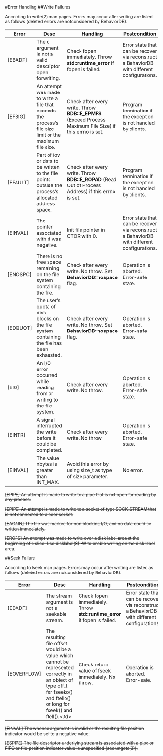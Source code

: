 #Error Handling
##Write Failures

According to write(2) man pages. Errors may occur after writing are listed as follows
(deleted errors are notconsidered by BehaviorDB).

<table>
<thead>
	<tr>
		<th>Error</th>
		<th>Desc</th>
		<th>Handling</th>
		<th>Postcondition</th>
		<th>Impl</th>
	</tr>
</thead>
<tbody>
<tr>
	<td>[EBADF]</td>
	<td>The d argument is not a valid descriptor open forwriting.</td>
	<td>Check fopen immediately. Throw <strong>std::runtime_error</strong> if fopen is failed.</td>
	<td>Error state that can be recover via reconstruct a BehaviorDB with different configurations.</td>
	<td>Yes</td>
</tr>

<tr>
	<td>[EFBIG]</td>
	<td>An attempt was made to write a file that exceeds the process’s file size limit or the maximum file size.</td>
	<td>Check after every write. Throw <strong>BDB::E_EPMFS</strong> (Exceed Process Maximum File Size) if this errno is set.</td>
	<td>Program termination if the exception is not handled by clients.</td>
	<td>No</td>
</tr>

<tr>
	<td>[EFAULT]</td>
	<td>Part of iov or data to be written to the file points outside the process’s allocated address space.</td>
	<td>Check after every write. Throw <strong>BDB::E_ROPAD</strong> (Read Out of Process Address) if this errno is set.</td>
	<td>Program termination if the exception is not handled by clients.</td>
	<td>No</td>
</tr>

<tr>
	<td>[EINVAL]</td>
	<td>The pointer associated with d was negative. </td>
	<td>Init file pointer in CTOR with 0.</td>
	<td>Error state that can be recover via reconstruct a BehaviorDB with different configurations.<td/>
	<td>Yes</td>
</tr>

<tr>
	<td>[ENOSPC]</td>
	<td>There is no free space remaining on the file system containing the file.</td>
	<td>Check after every write. No throw. Set <strong>BehaviorDB::nospace</strong> flag.</td>
	<td>Operation is aborted. Error-safe state.</td>
	<td>No</td>
</tr>

<tr>
	<td>[EDQUOT]</td>
	<td>The user’s quota of disk blocks on the file system containing the file has been exhausted.</td>
	<td>Check after every write. No throw. Set <strong>BehaviorDB::nospace</strong> flag.</td>
	<td>Operation is aborted. Error-safe state.</td>
	<td>No</td>
</tr>

<tr>
	<td>[EIO]</td>
	<td>An I/O error occurred while reading from or writing to the file system.</td>
	<td>Check after every write. No throw.</td>
	<td>Operation is aborted. Error-safe state.</td>
	<td>No</td>
</tr>

<tr>
	<td>[EINTR]</td>
	<td>A signal interrupted the write before it could be completed.</td>
	<td>Check after every write. No throw</td>
	<td>Operation is aborted. Error-safe state.</td>
	<td>No</td>
</tr>

<tr>
	<td>[EINVAL]</td>
	<td>The value nbytes is greater than INT_MAX.</td>
	<td>Avoid this error by using size_t as type of size parameter.</td>
	<td>No error.</td>
	<td>Yes</td>
</tr>
</tbody>

</table>

<del>[EPIPE]            An attempt is made to write to a pipe that is not open for reading by any process.</del>

<del>[EPIPE]            An attempt is made to write to a socket of type SOCK_STREAM that is not connected to a peer socket.</del>

<del>[EAGAIN]           The file was marked for non‐blocking I/O, and no data could be written immediately.</del>

<del>[EROFS]            An attempt was made to write over a disk label area at the beginning of a slice. Use disklabel(8) -W to enable writing on the disk label area.</del>

##Seek Failure

According to lseek man pages. Errors may occur after writing are listed as follows
(deleted errors are notconsidered by BehaviorDB).

<table>
<thead>
	<tr>
		<th>Error</th>
		<th>Desc</th>
		<th>Handling</th>
		<th>Postcondition</th>
		<th>Impl</th>
	</tr>
</thead>
<tbody>
<tr>
	<td>[EBADF]</td>
	<td>The stream argument is not a seekable stream.</td>
	<td>Check fopen immediately. Throw <strong>std::runtime_error</strong> if fopen is failed.</td>
	<td>Error state that can be recover via reconstruct a BehaviorDB with different configurations.</td>
	<td>Yes</td>
</tr>
<tr>
	<td>[EOVERFLOW]</td>
	<td>The resulting file offset would be a value which cannot be represented correctly in an object of type off_t for fseeko() and ftello() or long for fseek() and ftell().<.td>
	<td>Check return value of fseek immediately. No throw.</td>
	<td>Operation is aborted. Error-safe.</td>
	<td>Yes</td>
</tr>
</tbody>
</table>

<del>[EINVAL]	The whence argument is invalid or the resulting file position indicator would be set to a negative value.</del>

<del>[ESPIPE]	The file descriptor underlying stream is associated with a pipe or FIFO or file‐position indicator value is unspecified (see ungetc(3)).</del>


